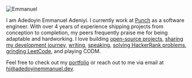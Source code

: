 <p align="left">
  <img src="https://komarev.com/ghpvc/?username=emmanuelv2-punch&label=Profile%20views&color=0e75b6&style=flat" alt="Emmanuel" />
</p>

I am Adedoyin Emmanuel Adeniyi. I currently work at  <a href="https://punch.cool" target="_blank">Punch</a> as a software engineer. With over 4 years of experience shipping projects from conception to completion, my peers frequently praise me for being adaptable and hardworking. I love building <a href="https://github.com/adedoyin-emmanuel?tab=repositories" target="_blank">open-source projects</a>, <a href="https://x.com/Emmysoft_Tm" target="_blank">sharing my development journey</a>, <a href="https://adedoyin.hashnode.dev" target="_blank">writing</a>, <a href="https://youtube.com/@adedoyin-emma" target="_blank">speaking</a>, <a href="https://www.hackerrank.com/adedoyine535" target="_blank">solving HackerRank problems</a>, <a href="https://leetcode.com/u/Adedoyin-Emmanuel/" target="_blank">grinding LeetCode</a>, and playing CODM.

Feel free to check out my <a href="https://adedoyinemmanuel.dev" target="_blank">portfolio</a> or reach out to me via email at <a href="mailto:hi@adedoyinemmanuel.dev">hi@adedoyinemmanuel.dev</a>.


